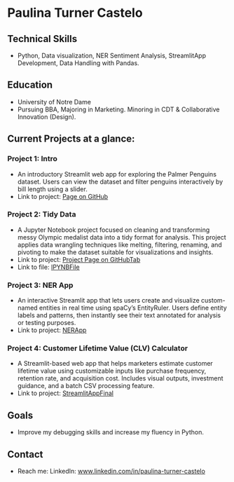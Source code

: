 # Paulina Turner Castelo 

## Technical Skills 
  - Python, Data visualization, NER Sentiment Analysis, StreamlitApp Development, Data Handling with Pandas.

## Education
  - University of Notre Dame
  - Pursuing BBA, Majoring in Marketing. Minoring in CDT & Collaborative Innovation (Design).

## Current Projects at a glance:
### Project 1: Intro
  - An introductory Streamlit web app for exploring the Palmer Penguins dataset. Users can view the dataset and filter penguins interactively by bill length using a slider.
  - Link to project: [Page on GitHub](https://github.com/paulinaturner/TURNER-Python-Portfolio/blob/main/basic-streamlit-app/README.md) 
### Project 2: Tidy Data
  - A Jupyter Notebook project focused on cleaning and transforming messy Olympic medalist data into a tidy format for analysis. This project applies data wrangling techniques like melting, filtering, renaming, and pivoting to make the dataset suitable for visualizations and insights.  
  - Link to project: [Project Page on GitHubTab](https://github.com/paulinaturner/TURNER-Python-Portfolio/tree/8e2efdb60c8a485c9cb74a775fb27f8676aa63e8/TidyData-Project)
  - Link to file: [IPYNBFile](https://github.com/paulinaturner/TURNER-Python-Portfolio/blob/main/TidyData-Project/Tidy_Data_File.ipynb)
### Project 3: NER App 
  - An interactive Streamlit app that lets users create and visualize custom-named entities in real time using spaCy’s EntityRuler. Users define entity labels and patterns, then instantly see their text annotated for analysis or testing purposes.
  - Link to project: [NERApp](https://paulinaturner-turner-pyth-nerstreamlitappnerstreamlitapp-ihcnjx.streamlit.app/)

### Project 4: Customer Lifetime Value (CLV) Calculator
  - A Streamlit-based web app that helps marketers estimate customer lifetime value using customizable inputs like purchase frequency, retention rate, and acquisition cost. Includes     visual outputs, investment guidance, and a batch CSV processing feature.
  - Link to project: [StreamlitAppFinal](https://finalappeoc.streamlit.app/)

## Goals 
  - Improve my debugging skills and increase my fluency in Python. 

## Contact
- Reach me: LinkedIn: www.linkedin.com/in/paulina-turner-castelo

<!--
**paulinaturner/Paulinaturner** is a ✨ _special_ ✨ repository because its `README.md` (this file) appears on your GitHub profile.

Here are some ideas to get you started:

- 🔭 I’m currently working on ...
- 🌱 I’m currently learning ...
- 👯 I’m looking to collaborate on ...
- 🤔 I’m looking for help with ...
- 💬 Ask me about ...
- 📫 How to reach me: LinkedIn: www.linkedin.com/in/paulina-turner-castelo
- 😄 Pronouns: she/her
- ⚡ Fun fact: ...
-->
